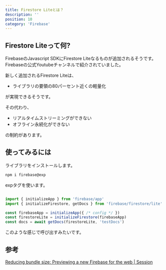 ```yaml
---
title: Firestore Liteとは？
description: ''
position: 10
category: 'Firebase'
---
```

## Firestore Liteって何?
FirebaseのJavascript SDKにFirestore Liteなるものが追加されるそうです。
Firebaseの公式Youtubeチャンネルで紹介されていました。

新しく追加されるFirestore Liteは、

* ライブラリの要領の80パーセント近くの軽量化

が実現できるそうです。

その代わり、

* リアルタイムストリーミングができない
* オフライン永続化ができない

の制約があります。

## 使ってみるには

ライブラリをインストールします。

```bash
npm i firebase@exp
```
expタグを使います。

```javascript

import { initializeApp } from 'firebase/app'
import { initializeFirestore, getDocs } from 'firebase/firestore/lite'

const firebaseApp = initializeApp({ /* config */ })
const firestoreLite = initializeFirestore(firebaseApp)
const docs = await getDocs(firestoreLite, 'testDocs')
```
このような感じで呼び出すみたいです。



## 参考

[Reducing bundle size: Previewing a new Firebase for the web | Session](https://www.youtube.com/watch?v=r5eJQ3nPc6A)
